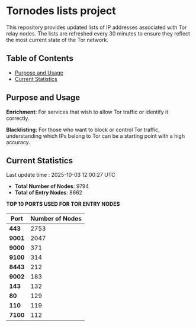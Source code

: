# Tornodes lists project

This repository provides updated lists of IP addresses associated with Tor relay nodes. The lists are refreshed every 30 minutes to ensure they reflect the most current state of the Tor network.

## Table of Contents

- [Purpose and Usage](#purpose-and-usage)
- [Current Statistics](#current-statistics)


## Purpose and Usage

**Enrichment**: For services that wish to allow Tor traffic or identify it correctly.

**Blacklisting**: For those who want to block or control Tor traffic, understanding which IPs belong to Tor can be a starting point with a high accuracy.

## Current Statistics

Last update time : 2025-10-03 12:00:27 UTC

- **Total Number of Nodes**: 9794
- **Total of Entry Nodes**: 8662

**TOP 10 PORTS USED FOR TOR ENTRY NODES**

| **Port** | **Number of Nodes** |
|------|-----------------|
| **443**   | 2753  |
| **9001**   | 2047  |
| **9000**   | 371  |
| **9100**   | 314  |
| **8443**   | 212  |
| **9002**   | 183  |
| **143**   | 132  |
| **80**   | 129  |
| **110**   | 119  |
| **7100**   | 112  |

